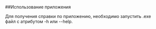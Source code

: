 ##Использование приложения

Для получения справки по приложению, необходимо запустить .exe файл с атрибутом -h или --help.
